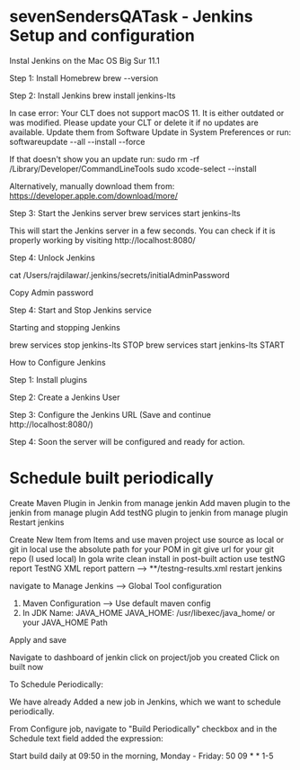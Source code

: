 # sevenSendersQATask - Jenkins Setup and configuration 



Instal Jenkins  on the Mac OS Big Sur 11.1

Step 1: Install Homebrew
brew --version


Step 2: Install Jenkins
brew install jenkins-lts

In case error:
Your CLT does not support macOS 11.
It is either outdated or was modified.
Please update your CLT or delete it if no updates are available.
Update them from Software Update in System Preferences or run:
softwareupdate --all --install --force

If that doesn't show you an update run:
sudo rm -rf /Library/Developer/CommandLineTools
sudo xcode-select --install

Alternatively, manually download them from:
https://developer.apple.com/download/more/


Step 3: Start the Jenkins server
brew services start jenkins-lts

This will start the Jenkins server in a few seconds. You can check if it is properly working by visiting http://localhost:8080/


Step 4:  Unlock Jenkins

cat /Users/rajdilawar/.jenkins/secrets/initialAdminPassword

Copy Admin password


Step 4: Start and Stop Jenkins service

Starting and stopping Jenkins

brew services stop jenkins-lts    STOP
brew services start jenkins-lts   START



How to Configure Jenkins

Step 1: Install plugins

Step 2: Create a Jenkins User

Step 3: Configure the Jenkins URL   (Save and continue http://localhost:8080/)


Step 4: Soon the server will be configured and ready for action.




# Schedule built periodically


Create Maven Plugin in Jenkin from manage jenkin
Add maven plugin to the jenkin from manage plugin
Add testNG plugin to jenkin from manage plugin
Restart jenkins

Create New Item from Items and use maven project
use source as local or git
in local use the absolute path for your POM
in git give url for your git repo
(I used local)
In gola write clean install
in post-built action use testNG report
TestNG XML report pattern --> **/testng-results.xml
restart jenkins

navigate to Manage Jenkins --> Global Tool configuration
1. Maven Configuration --> Use default maven config
2. In JDK
   Name: JAVA_HOME
   JAVA_HOME: /usr/libexec/java_home/ or your JAVA_HOME Path

Apply and save

Navigate to dashboard of jenkin
click on project/job you created
Click on built now


To Schedule Periodically:


We have already Added a new job in Jenkins, which we want to schedule periodically.

From Configure job, navigate to "Build Periodically" checkbox and in the Schedule text field added the expression:

Start build daily at 09:50 in the morning, Monday - Friday: 50 09 * * 1-5




